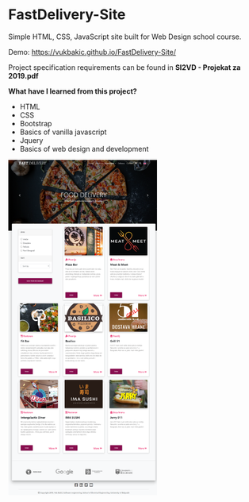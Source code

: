 # FastDelivery-Site
Simple HTML, CSS, JavaScript site built for Web Design school course. 

Demo: https://vukbakic.github.io/FastDelivery-Site/

Project specification requirements can be found in <b>SI2VD - Projekat za 2019.pdf</b>

<b>What have I learned from this project?</b>

<ul>
<li>HTML</li>
<li>CSS</li>
<li>Bootstrap</li>
<li>Basics of vanilla javascript</li>
<li>Jquery</li>
<li>Basics of web design and development</li>
</ul>

<img src="https://raw.githubusercontent.com/VukBakic/FastDelivery-Site/main/images/screenshot.png" width=300>

